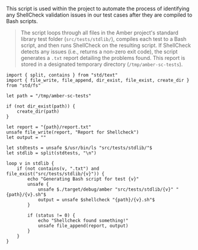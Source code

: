This script is used within the project to automate the process of identifying any ShellCheck validation issues in our test cases after they are compiled to Bash scripts.

> The script loops through all files in the Amber project's standard library test folder (`src/tests/stdlib/`), compiles each test to a Bash script, and then runs ShellCheck on the resulting script.
> If ShellCheck detects any issues (i.e., returns a non-zero exit code), the script generates a `.txt` report detailing the problems found. This report is stored in a designated temporary directory (`/tmp/amber-sc-tests`).

```ab
import { split, contains } from "std/text"
import { file_write, file_append, dir_exist, file_exist, create_dir } from "std/fs"

let path = "/tmp/amber-sc-tests"

if (not dir_exist(path)) {
    create_dir(path)
}

let report = "{path}/report.txt"
unsafe file_write(report, "Report for Shellcheck")
let output = ""

let stdtests = unsafe $/usr/bin/ls "src/tests/stdlib/"$
let stdlib = split(stdtests, "\n")

loop v in stdlib {
    if (not contains(v, ".txt") and file_exist("src/tests/stdlib/{v}")) {
        echo "Generating Bash script for test {v}"
        unsafe {
            unsafe $./target/debug/amber "src/tests/stdlib/{v}" "{path}/{v}.sh"$
            output = unsafe $shellcheck "{path}/{v}.sh"$
        }

        if (status != 0) {
            echo "Shellcheck found something!"
            unsafe file_append(report, output)
        }
    }
}
```
